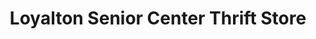 ---
title: "Loyalton Senior Center Thrift Store"
url: /loyalton/loyalton-senior-center-thrift-store/
shop: charity
---
